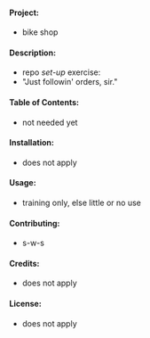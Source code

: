 #### Project:
* bike shop

#### Description:
* repo _set-up_ exercise: 
* "Just followin' orders, sir."

#### Table of Contents:
* not needed yet

#### Installation:
* does not apply

#### Usage:
* training only, else little or no use

#### Contributing:
* s-w-s

#### Credits:
* does not apply

#### License:
* does not apply
